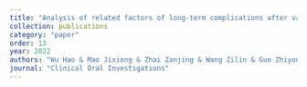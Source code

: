 ```yaml
---
title: "Analysis of related factors of long-term complications after vascularized fibular transplantation"
collection: publications
category: "paper"
order: 13
year: 2022
authors: "Wu Hao & Mao Jixiong & Zhai Zanjing & Wang Zilin & Guo Zhiyong & Liu Yige & Han Jing & Zhang Chenping & Liu Jiannan"
journal: "Clinical Oral Investigations"
---
```

